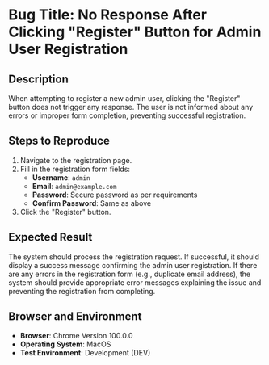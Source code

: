 # Bug Title: No Response After Clicking "Register" Button for Admin User Registration

## Description

When attempting to register a new admin user, clicking the "Register" button does not trigger any response. The user is not informed about any errors or improper form completion, preventing successful registration.

## Steps to Reproduce

1. Navigate to the registration page.
2. Fill in the registration form fields:
   - **Username**: `admin`
   - **Email**: `admin@example.com`
   - **Password**: Secure password as per requirements
   - **Confirm Password**: Same as above
3. Click the "Register" button.

## Expected Result

The system should process the registration request. If successful, it should display a success message confirming the admin user registration. If there are any errors in the registration form (e.g., duplicate email address), the system should provide appropriate error messages explaining the issue and preventing the registration from completing.

## Browser and Environment

- **Browser**: Chrome Version 100.0.0
- **Operating System**: MacOS
- **Test Environment**: Development (DEV)
